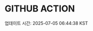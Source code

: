 # GITHUB ACTION
  <!-- START_UPDATED_TIME -->
  업데이트 시간: 2025-07-05 06:44:38 KST
  <!-- END_UPDATED_TIME -->

